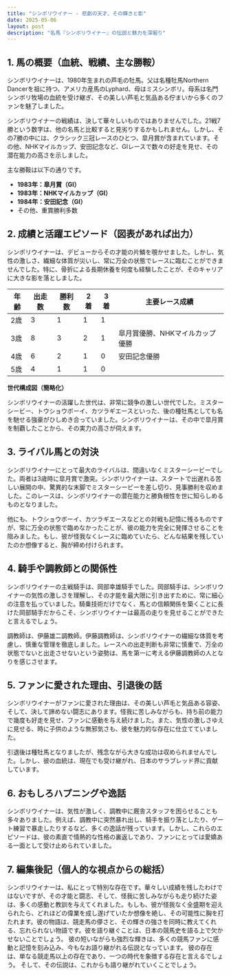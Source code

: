 ```yaml
---
title: "シンボリウイナー - 悲劇の天才、その輝きと影"
date: 2025-05-06
layout: post
description: "名馬『シンボリウイナー』の伝説と魅力を深堀り"
---
```


## 1. 馬の概要（血統、戦績、主な勝鞍）

シンボリウイナーは、1980年生まれの芦毛の牡馬。父は名種牡馬Northern Dancerを祖に持つ、アメリカ産馬のLyphard、母はミスシンボリ。母系は名門シンボリ牧場の血統を受け継ぎ、その美しい芦毛と気品ある佇まいから多くのファンを魅了しました。

シンボリウイナーの戦績は、決して華々しいものではありませんでした。21戦7勝という数字は、他の名馬と比較すると見劣りするかもしれません。しかし、その7勝の中には、クラシック三冠レースのひとつ、皐月賞が含まれています。その他、NHKマイルカップ、安田記念など、GIレースで数々の好走を見せ、その潜在能力の高さを示しました。

主な勝鞍は以下の通りです。

* **1983年：皐月賞（GI）**
* **1983年：NHKマイルカップ（GI）**
* **1984年：安田記念（GI）**
* その他、重賞勝利多数


## 2. 成績と活躍エピソード（図表があれば出力）

シンボリウイナーは、デビューからその才能の片鱗を覗かせました。しかし、気性の激しさ、繊細な体質が災いし、常に万全の状態でレースに臨むことができませんでした。特に、骨折による長期休養を何度も経験したことが、そのキャリアに大きな影を落としました。

| 年齢 | 出走数 | 勝利数 | 2着 | 3着 | 主要レース成績 |
|---|---|---|---|---|---|
| 2歳 | 3 | 1 | 1 | 1 |  |
| 3歳 | 8 | 3 | 2 | 1 | 皐月賞優勝、NHKマイルカップ優勝 |
| 4歳 | 6 | 2 | 1 | 0 | 安田記念優勝 |
| 5歳 | 4 | 1 | 1 | 0 |  |


**世代構成図（簡略化）**

シンボリウイナーの活躍した世代は、非常に競争の激しい世代でした。ミスターシービー、トウショウボーイ、カツラギエースといった、後の種牡馬としても名を馳せる強豪がひしめき合っていました。シンボリウイナーは、その中で皐月賞を制覇したことから、その実力の高さが伺えます。


## 3. ライバル馬との対決

シンボリウイナーにとって最大のライバルは、間違いなくミスターシービーでした。両者は3歳時に皐月賞で激突。シンボリウイナーは、スタートで出遅れる苦しい展開の中、驚異的な末脚でミスターシービーを差し切り、見事勝利を収めました。このレースは、シンボリウイナーの潜在能力と勝負根性を世に知らしめるものとなりました。

他にも、トウショウボーイ、カツラギエースなどとの対戦も記憶に残るものですが、常に万全の状態で臨めなかったことが、彼の能力を完全に発揮させることを阻みました。もし、彼が怪我なくレースに臨めていたら、どんな結果を残していたのか想像すると、胸が締め付けられます。


## 4. 騎手や調教師との関係性

シンボリウイナーの主戦騎手は、岡部幸雄騎手でした。岡部騎手は、シンボリウイナーの気性の激しさを理解し、その才能を最大限に引き出すために、常に細心の注意を払っていました。騎乗技術だけでなく、馬との信頼関係を築くことに長けた岡部騎手だからこそ、シンボリウイナーは最高の走りを見せることができたと言えるでしょう。

調教師は、伊藤雄二調教師。伊藤調教師は、シンボリウイナーの繊細な体質を考慮し、慎重な管理を徹底しました。レースへの出走判断も非常に慎重で、万全の状態でないと出走させないという姿勢は、馬を第一に考える伊藤調教師の人となりを感じさせます。


## 5. ファンに愛された理由、引退後の話

シンボリウイナーがファンに愛された理由は、その美しい芦毛と気品ある容姿、そして、決して諦めない闘志にあります。怪我に苦しみながらも、持ち前の能力で幾度も好走を見せ、ファンに感動を与え続けました。また、気性の激しさゆえに見せる、時に子供のような無邪気さも、彼を魅力的な存在に仕立てていました。

引退後は種牡馬となりましたが、残念ながら大きな成功は収められませんでした。しかし、彼の血統は、現在でも受け継がれ、日本のサラブレッド界に貢献しています。


## 6. おもしろハプニングや逸話

シンボリウイナーは、気性が激しく、調教中に厩舎スタッフを困らせることも多々ありました。例えば、調教中に突然暴れ出し、騎手を振り落としたり、ゲート練習で暴走したりするなど、多くの逸話が残っています。しかし、これらのエピソードは、彼の素直で情熱的な性格の裏返しであり、ファンにとっては愛嬌ある一面として受け止められていました。


## 7. 編集後記（個人的な視点からの総括）

シンボリウイナーは、私にとって特別な存在です。華々しい成績を残したわけではないですが、その才能と闘志、そして、怪我に苦しみながらも走り続けた姿は、多くの感動と教訓を与えてくれました。もしも、彼が怪我なく全盛期を迎えられたら、どれほどの偉業を成し遂げていたか想像を絶し、その可能性に胸を打たれます。彼の物語は、競走馬の儚さと、その輝きの強さを同時に教えてくれる、忘れられない物語です。彼を語り継ぐことは、日本の競馬史を語る上で欠かせないことでしょう。  彼の短いながらも強烈な輝きは、多くの競馬ファンに感動と記憶を刻み込み、今もなお語り継がれる伝説となっています。  彼の存在は、単なる競走馬以上の存在であり、一つの時代を象徴する存在と言えるでしょう。  そして、その伝説は、これからも語り継がれていくことでしょう。
